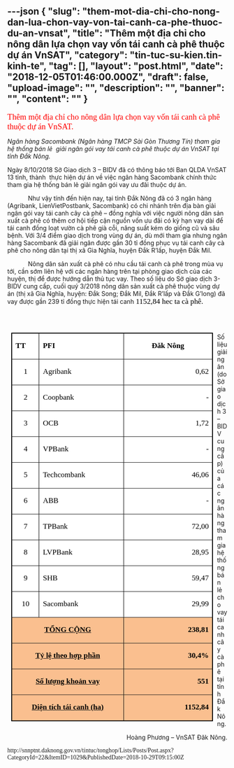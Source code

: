 ---json
{
    "slug": "them-mot-dia-chi-cho-nong-dan-lua-chon-vay-von-tai-canh-ca-phe-thuoc-du-an-vnsat",
    "title": "Thêm một địa chỉ cho nông dân lựa chọn vay vốn tái canh cà phê thuộc dự án VnSAT",
    "category": "tin-tuc-su-kien.tin-kinh-te",
    "tag": [],
    "layout": "post.html",
    "date": "2018-12-05T01:46:00.000Z",
    "draft": false,
    "upload-image": "",
    "description": "",
    "banner": "",
    "__content__": ""
}
---
<p><span style="font-size:14.0pt"><span style="font-family:&quot;Times New Roman&quot;,&quot;serif&quot;"><span style="color:red">Th&ecirc;m một địa chỉ cho n&ocirc;ng d&acirc;n lựa chọn vay vốn t&aacute;i canh c&agrave; ph&ecirc; thuộc dự &aacute;n VnSAT. </span></span></span></p>

<p><em>Ng&acirc;n h&agrave;ng Sacombank (Ng&acirc;n h&agrave;ng TMCP S&agrave;i G&ograve;n Thương T&iacute;n) tham gia hệ thống b&aacute;n lẻ&nbsp; giải ng&acirc;n g&oacute;i vay t&aacute;i canh c&agrave; ph&ecirc; thuộc dự &aacute;n VnSAT tại tỉnh Đắk N&ocirc;ng. </em></p>

<p>Ng&agrave;y 8/10/2018 Sở Giao dịch 3 &ndash; BIDV đ&atilde; c&oacute; th&ocirc;ng b&aacute;o tới Ban QLDA VnSAT 13 tỉnh, th&agrave;nh&nbsp; thực hiện dự &aacute;n về việc ng&acirc;n h&agrave;ng Sacombank ch&iacute;nh thức tham gia hệ thống b&aacute;n lẻ giải ng&acirc;n g&oacute;i vay ưu đ&atilde;i thuộc dự &aacute;n.</p>

<p>&nbsp;&nbsp;&nbsp;&nbsp;&nbsp;&nbsp;&nbsp;&nbsp;&nbsp;&nbsp;&nbsp; Như vậy t&iacute;nh đến hiện nay, tại tỉnh Đắk N&ocirc;ng đ&atilde; c&oacute; 3 ng&acirc;n h&agrave;ng (Agribank, LienVietPostbank, Sacombank) c&oacute; chi nh&aacute;nh tr&ecirc;n địa b&agrave;n giải ng&acirc;n g&oacute;i vay t&aacute;i canh c&acirc;y c&agrave; ph&ecirc; &ndash; đồng nghĩa với việc người n&ocirc;ng d&acirc;n sản xuất c&agrave; ph&ecirc; c&oacute; th&ecirc;m cơ hội tiếp cận nguồn vốn ưu đ&atilde;i c&oacute; kỳ hạn vay d&agrave;i để t&aacute;i canh đồng loạt vườn c&agrave; ph&ecirc; gi&agrave; cỗi, năng suất k&eacute;m do giống cũ v&agrave; s&acirc;u bệnh. Với 3/4 điểm giao dịch trong v&ugrave;ng dự &aacute;n, d&ugrave; mới tham gia nhưng ng&acirc;n h&agrave;ng Sacombank đ&atilde; giải ng&acirc;n được gần 30 tỉ đồng phục vụ t&aacute;i canh c&acirc;y c&agrave; ph&ecirc; cho n&ocirc;ng d&acirc;n tại thị x&atilde; Gia Nghĩa, huyện Đắk R&rsquo;lấp, huyện Đắk Mil.</p>

<p>&nbsp;&nbsp;&nbsp;&nbsp;&nbsp;&nbsp;&nbsp;&nbsp;&nbsp;&nbsp;&nbsp; N&ocirc;ng d&acirc;n sản xuất c&agrave; ph&ecirc; c&oacute; nhu cầu t&aacute;i canh c&agrave; ph&ecirc; trong m&ugrave;a vụ tới, cần sớm li&ecirc;n hệ với c&aacute;c ng&acirc;n h&agrave;ng tr&ecirc;n tại ph&ograve;ng giao dịch của c&aacute;c huyện, thị để được hướng dẫn thủ tục vay. Theo số liệu do Sở giao dịch 3-BIDV cung cấp, cuối qu&yacute; 3/2018 n&ocirc;ng d&acirc;n sản xuất c&agrave; ph&ecirc; thuộc v&ugrave;ng dự &aacute;n (thị x&atilde; Gia Nghĩa, huyện: Đắk Song; Đắk Mil, Đắk R&rsquo;lấp v&agrave; Đắk G&rsquo;long) đ&atilde; vay được gần 239 tỉ đồng thực hiện t&aacute;i canh <span style="font-size:13.0pt"><span style="font-family:&quot;Times New Roman&quot;,&quot;serif&quot;"><span style="color:black">1152,84</span></span></span><span style="font-size:13.0pt"><span style="font-family:&quot;Times New Roman&quot;,&quot;serif&quot;"><span style="color:black"> hec ta c&agrave; ph&ecirc;. </span></span></span></p>

<p>&nbsp;</p>

<table align="left" border="1" cellspacing="0" class="Table" style="background:white; border-collapse:collapse; border:solid windowtext 1.0pt; margin-left:6.75pt; margin-right:6.75pt; width:346.8pt">
	<tbody>
		<tr>
			<td style="background-color:white; width:38.0pt">
			<p><strong><span style="font-size:13.0pt"><span style="font-family:&quot;Times New Roman&quot;,&quot;serif&quot;"><span style="color:black">TT</span></span></span></strong></p>
			</td>
			<td style="background-color:white; width:145.8pt">
			<p><strong><span style="font-size:13.0pt"><span style="font-family:&quot;Times New Roman&quot;,&quot;serif&quot;"><span style="color:black">PFI</span></span></span></strong></p>
			</td>
			<td style="background-color:white; width:163.0pt">
			<p style="text-align:center"><strong><span style="font-size:13.0pt"><span style="font-family:&quot;Times New Roman&quot;,&quot;serif&quot;"><span style="color:black">Đăk N&ocirc;ng</span></span></span></strong></p>
			</td>
		</tr>
		<tr>
			<td style="background-color:white; width:38.0pt">
			<p style="text-align:center"><span style="font-size:13.0pt"><span style="font-family:&quot;Times New Roman&quot;,&quot;serif&quot;"><span style="color:black">1</span></span></span></p>
			</td>
			<td style="background-color:white; width:145.8pt">
			<p><span style="font-size:13.0pt"><span style="font-family:&quot;Times New Roman&quot;,&quot;serif&quot;"><span style="color:black">Agribank</span></span></span></p>
			</td>
			<td style="background-color:white; width:163.0pt">
			<p style="text-align:right"><span style="font-size:13.0pt"><span style="font-family:&quot;Times New Roman&quot;,&quot;serif&quot;"><span style="color:black">0,62</span></span></span></p>
			</td>
		</tr>
		<tr>
			<td style="background-color:white; width:38.0pt">
			<p style="text-align:center"><span style="font-size:13.0pt"><span style="font-family:&quot;Times New Roman&quot;,&quot;serif&quot;"><span style="color:black">2</span></span></span></p>
			</td>
			<td style="background-color:white; width:145.8pt">
			<p><span style="font-size:13.0pt"><span style="font-family:&quot;Times New Roman&quot;,&quot;serif&quot;"><span style="color:black">Coopbank</span></span></span></p>
			</td>
			<td style="background-color:white; width:163.0pt">
			<p style="text-align:right"><span style="font-size:13.0pt"><span style="font-family:&quot;Times New Roman&quot;,&quot;serif&quot;"><span style="color:black">- </span></span></span></p>
			</td>
		</tr>
		<tr>
			<td style="background-color:white; width:38.0pt">
			<p style="text-align:center"><span style="font-size:13.0pt"><span style="font-family:&quot;Times New Roman&quot;,&quot;serif&quot;"><span style="color:black">3</span></span></span></p>
			</td>
			<td style="background-color:white; width:145.8pt">
			<p><span style="font-size:13.0pt"><span style="font-family:&quot;Times New Roman&quot;,&quot;serif&quot;"><span style="color:black">OCB</span></span></span></p>
			</td>
			<td style="background-color:white; width:163.0pt">
			<p style="text-align:right"><span style="font-size:13.0pt"><span style="font-family:&quot;Times New Roman&quot;,&quot;serif&quot;"><span style="color:black">1,72</span></span></span></p>
			</td>
		</tr>
		<tr>
			<td style="background-color:white; width:38.0pt">
			<p style="text-align:center"><span style="font-size:13.0pt"><span style="font-family:&quot;Times New Roman&quot;,&quot;serif&quot;"><span style="color:black">4</span></span></span></p>
			</td>
			<td style="background-color:white; width:145.8pt">
			<p><span style="font-size:13.0pt"><span style="font-family:&quot;Times New Roman&quot;,&quot;serif&quot;"><span style="color:black">VPBank</span></span></span></p>
			</td>
			<td style="background-color:white; width:163.0pt">
			<p style="text-align:right"><span style="font-size:13.0pt"><span style="font-family:&quot;Times New Roman&quot;,&quot;serif&quot;"><span style="color:black">- </span></span></span></p>
			</td>
		</tr>
		<tr>
			<td style="background-color:white; width:38.0pt">
			<p style="text-align:center"><span style="font-size:13.0pt"><span style="font-family:&quot;Times New Roman&quot;,&quot;serif&quot;"><span style="color:black">5</span></span></span></p>
			</td>
			<td style="background-color:white; width:145.8pt">
			<p><span style="font-size:13.0pt"><span style="font-family:&quot;Times New Roman&quot;,&quot;serif&quot;"><span style="color:black">Techcombank</span></span></span></p>
			</td>
			<td style="background-color:white; width:163.0pt">
			<p style="text-align:right"><span style="font-size:13.0pt"><span style="font-family:&quot;Times New Roman&quot;,&quot;serif&quot;"><span style="color:black">46,06</span></span></span></p>
			</td>
		</tr>
		<tr>
			<td style="background-color:white; width:38.0pt">
			<p style="text-align:center"><span style="font-size:13.0pt"><span style="font-family:&quot;Times New Roman&quot;,&quot;serif&quot;"><span style="color:black">6</span></span></span></p>
			</td>
			<td style="background-color:white; width:145.8pt">
			<p><span style="font-size:13.0pt"><span style="font-family:&quot;Times New Roman&quot;,&quot;serif&quot;"><span style="color:black">ABB</span></span></span></p>
			</td>
			<td style="background-color:white; width:163.0pt">
			<p style="text-align:right"><span style="font-size:13.0pt"><span style="font-family:&quot;Times New Roman&quot;,&quot;serif&quot;"><span style="color:black">- </span></span></span></p>
			</td>
		</tr>
		<tr>
			<td style="background-color:white; width:38.0pt">
			<p style="text-align:center"><span style="font-size:13.0pt"><span style="font-family:&quot;Times New Roman&quot;,&quot;serif&quot;"><span style="color:black">7</span></span></span></p>
			</td>
			<td style="background-color:white; width:145.8pt">
			<p><span style="font-size:13.0pt"><span style="font-family:&quot;Times New Roman&quot;,&quot;serif&quot;"><span style="color:black">TPBank</span></span></span></p>
			</td>
			<td style="background-color:white; width:163.0pt">
			<p style="text-align:right"><span style="font-size:13.0pt"><span style="font-family:&quot;Times New Roman&quot;,&quot;serif&quot;"><span style="color:black">72,00</span></span></span></p>
			</td>
		</tr>
		<tr>
			<td style="background-color:white; width:38.0pt">
			<p style="text-align:center"><span style="font-size:13.0pt"><span style="font-family:&quot;Times New Roman&quot;,&quot;serif&quot;"><span style="color:black">8</span></span></span></p>
			</td>
			<td style="background-color:white; width:145.8pt">
			<p><span style="font-size:13.0pt"><span style="font-family:&quot;Times New Roman&quot;,&quot;serif&quot;"><span style="color:black">LVPBank</span></span></span></p>
			</td>
			<td style="background-color:white; width:163.0pt">
			<p style="text-align:right"><span style="font-size:13.0pt"><span style="font-family:&quot;Times New Roman&quot;,&quot;serif&quot;"><span style="color:black">28,95</span></span></span></p>
			</td>
		</tr>
		<tr>
			<td style="background-color:white; width:38.0pt">
			<p style="text-align:center"><span style="font-size:13.0pt"><span style="font-family:&quot;Times New Roman&quot;,&quot;serif&quot;"><span style="color:black">9</span></span></span></p>
			</td>
			<td style="background-color:white; width:145.8pt">
			<p><span style="font-size:13.0pt"><span style="font-family:&quot;Times New Roman&quot;,&quot;serif&quot;"><span style="color:black">SHB</span></span></span></p>
			</td>
			<td style="background-color:white; width:163.0pt">
			<p style="text-align:right"><span style="font-size:13.0pt"><span style="font-family:&quot;Times New Roman&quot;,&quot;serif&quot;"><span style="color:black">59,47</span></span></span></p>
			</td>
		</tr>
		<tr>
			<td style="background-color:white; width:38.0pt">
			<p style="text-align:center"><span style="font-size:13.0pt"><span style="font-family:&quot;Times New Roman&quot;,&quot;serif&quot;"><span style="color:black">10</span></span></span></p>
			</td>
			<td style="background-color:white; width:145.8pt">
			<p><span style="font-size:13.0pt"><span style="font-family:&quot;Times New Roman&quot;,&quot;serif&quot;"><span style="color:black">Sacombank</span></span></span></p>
			</td>
			<td style="background-color:white; width:163.0pt">
			<p style="text-align:right"><span style="font-size:13.0pt"><span style="font-family:&quot;Times New Roman&quot;,&quot;serif&quot;"><span style="color:black">29,99</span></span></span></p>
			</td>
		</tr>
		<tr>
			<td colspan="2" style="background-color:#fabf8f; width:183.8pt">
			<p style="text-align:center"><strong><u><span style="font-size:13.0pt"><span style="font-family:&quot;Times New Roman&quot;,&quot;serif&quot;"><span style="color:black">TỔNG CỘNG</span></span></span></u></strong></p>
			</td>
			<td style="background-color:#fabf8f; width:163.0pt">
			<p style="text-align:right"><strong><span style="font-size:13.0pt"><span style="font-family:&quot;Times New Roman&quot;,&quot;serif&quot;"><span style="color:black">238,81</span></span></span></strong></p>
			</td>
		</tr>
		<tr>
			<td colspan="2" style="background-color:#fabf8f; width:183.8pt">
			<p style="text-align:center"><strong><u><span style="font-size:13.0pt"><span style="font-family:&quot;Times New Roman&quot;,&quot;serif&quot;"><span style="color:black">Tỷ lệ theo hợp phần</span></span></span></u></strong></p>
			</td>
			<td style="background-color:#fabf8f; width:163.0pt">
			<p style="text-align:right"><strong><span style="font-size:13.0pt"><span style="font-family:&quot;Times New Roman&quot;,&quot;serif&quot;"><span style="color:black">30,4%</span></span></span></strong></p>
			</td>
		</tr>
		<tr>
			<td colspan="2" style="background-color:#fabf8f; width:183.8pt">
			<p style="text-align:center"><strong><u><span style="font-size:13.0pt"><span style="font-family:&quot;Times New Roman&quot;,&quot;serif&quot;"><span style="color:black">Số lượng khoản vay</span></span></span></u></strong></p>
			</td>
			<td style="background-color:#fabf8f; width:163.0pt">
			<p style="text-align:right"><strong><span style="font-size:13.0pt"><span style="font-family:&quot;Times New Roman&quot;,&quot;serif&quot;"><span style="color:black">551</span></span></span></strong></p>
			</td>
		</tr>
		<tr>
			<td colspan="2" style="background-color:#fabf8f; width:183.8pt">
			<p style="text-align:center"><strong><u><span style="font-size:13.0pt"><span style="font-family:&quot;Times New Roman&quot;,&quot;serif&quot;"><span style="color:black">Diện t&iacute;ch t&aacute;i canh (ha)</span></span></span></u></strong></p>
			</td>
			<td style="background-color:#fabf8f; width:163.0pt">
			<p style="text-align:right"><strong><span style="font-size:13.0pt"><span style="font-family:&quot;Times New Roman&quot;,&quot;serif&quot;"><span style="color:black">1152,84</span></span></span></strong></p>
			</td>
		</tr>
	</tbody>
</table>

<p><br />
Số liệu giải ng&acirc;n (do Sở giao dịch 3 &ndash; BIDV cung cấp) của c&aacute;c ng&acirc;n h&agrave;ng tham gia hệ thống b&aacute;n lẻ cho vay t&aacute;i canh c&acirc;y c&agrave; ph&ecirc; tại tỉnh Đắk N&ocirc;ng.</p>

<p style="text-align:right">Ho&agrave;ng Phương &ndash; VnSAT Đăk N&ocirc;ng.</p>

<p style="text-align:justify"><span style="font-family:&quot;Calibri&quot;,&quot;sans-serif&quot;">http://snnptnt.daknong.gov.vn/tintuc/tonghop/Lists/Posts/Post.aspx?CategoryId=22&amp;ItemID=1029&amp;PublishedDate=2018-10-29T09:15:00Z</span></p>

<p style="text-align:right">&nbsp;</p>

<p style="text-align:right">&nbsp;</p>

<p style="text-align:right">&nbsp;</p>
